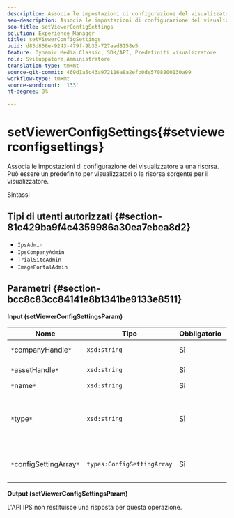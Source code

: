 ```yaml
---
description: Associa le impostazioni di configurazione del visualizzatore a una risorsa. Può essere un predefinito per visualizzatori o la risorsa sorgente per il visualizzatore.
seo-description: Associa le impostazioni di configurazione del visualizzatore a una risorsa. Può essere un predefinito per visualizzatori o la risorsa sorgente per il visualizzatore.
seo-title: setViewerConfigSettings
solution: Experience Manager
title: setViewerConfigSettings
uuid: d83d866e-9243-479f-9b33-727aad8158e5
feature: Dynamic Media Classic, SDK/API, Predefiniti visualizzatore
role: Sviluppatore,Amministratore
translation-type: tm+mt
source-git-commit: 469d1a5c43a972116a8a2efb0de5708800130a99
workflow-type: tm+mt
source-wordcount: '133'
ht-degree: 8%

---
```



# setViewerConfigSettings{#setviewerconfigsettings}

Associa le impostazioni di configurazione del visualizzatore a una risorsa. Può essere un predefinito per visualizzatori o la risorsa sorgente per il visualizzatore.

Sintassi

## Tipi di utenti autorizzati {#section-81c429ba9f4c4359986a30ea7ebea8d2}

* `IpsAdmin`
* `IpsCompanyAdmin`
* `TrialSiteAdmin`
* `ImagePortalAdmin`

## Parametri {#section-bcc8c83cc84141e8b1341be9133e8511}

**Input (setViewerConfigSettingsParam)**

| Nome | Tipo | Obbligatorio | Descrizione |
|---|---|---|---|
| `*`companyHandle`*` | `xsd:string` | Sì | Manda all&#39;azienda. |
| `*`assetHandle`*` | `xsd:string` | Sì | Gestione risorse. |
| `*`name`*` | `xsd:string` | Sì | Nome risorsa. |
| `*`type`*` | `xsd:string` | Sì | Il tipo di risorsa a cui applicare la configurazione del visualizzatore. |
| `*`configSettingArray`*` | `types:ConfigSettingArray` | Sì | Matrice di `ConfigSettings` applicata alla risorsa. |

**Output (setViewerConfigSettingsParam)**

L&#39;API IPS non restituisce una risposta per questa operazione.
